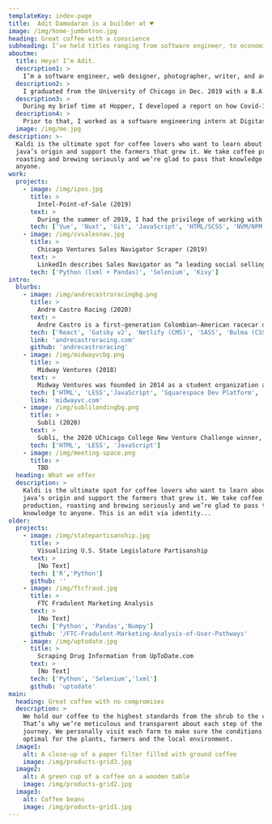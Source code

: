 ```yaml
---
templateKey: index-page
title:  Adit Damodaran is a builder at ♥
image: /img/home-jumbotron.jpg
heading: Great coffee with a conscience
subheading: I’ve held titles ranging from software engineer, to economist, to designer.
aboutme:
  title: Heya! I’m Adit.
  description1: >
    I’m a software engineer, web designer, photographer, writer, and avid roadtripper. I most recently worked as an Economist at Hopper, but am looking for my next opportunity a bit early due to Covid-19.  
  description2: >
    I graduated from the University of Chicago in Dec. 2019 with a B.A. in Economics and a specialization in Data Science. In Aug. 2020, I’ll begin my Online Master’s in Computer Science at the Georgia Institute of Technology.
  description3: >
    During my brief time at Hopper, I developed a report on how Covid-19 would affect U.S. & Canadian flight operations and airfare, and created data visualizations to help the communications team understand the scope of cancellations across major U.S. airports and carriers.
  description4: >
    Prior to that, I worked as a software engineering intern at Digitas for the Intel account. I was also an undergraduate VC Intern with Chicago Ventures, and a Marketing/Design Intern alongside the amazing team at the Polsky Center for Entrepreneurship and Innovation.
  image: /img/me.jpg
description: >-
  Kaldi is the ultimate spot for coffee lovers who want to learn about their
  java’s origin and support the farmers that grew it. We take coffee production,
  roasting and brewing seriously and we’re glad to pass that knowledge to
  anyone.
work:
  projects:
    - image: /img/ipos.jpg
      title: >
        Intel-Point-of-Sale (2019)
      text: >
        During the summer of 2019, I had the privilege of working with the amazing Technology team at Digitas in Chicago as a Front-End Software Engineering Intern. During my time at Digitas, I worked on Intel’s “Intelligent Point of Sale (IPOS)” software. IPOS enables retail shoppers to learn about and explore the capabilities of Intel devices without the pressure of a salesperson. The software, which is installed on thousands of devices in computer showrooms around the world, automatically detects the system specifications of the device and displays this information in an easy-to-understand, interactive experience that educates the shopper. Additionally, a cloud-based admin panel allows retailers to control and modify hundreds of devices at a time, enabling them to customize prices, promotions, and branding.
      tech: ['Vue', 'Nuxt', 'Git', 'JavaScript', 'HTML/SCSS', 'NVM/NPM']
    - image: /img/cvsalesnav.jpg
      title: >
        Chicago Ventures Sales Navigator Scraper (2019)
      text: >
        LinkedIn describes Sales Navigator as “a leading social selling tool that enables sales professionals to build and nurture customer relationships and attain increased sales performance.” Sales Navigator is a paid-subscription service. I built, shipped, and maintained software to scrape ~100 results/minute for any given filter on Sales Navigator, helping Chicago Ventures automate a previously manual and tedious process.
      tech: ['Python (lxml + Pandas)', 'Selenium', 'Kivy']
intro:
  blurbs:
    - image: /img/andrecastroracingbg.png
      title: >
        Andre Castro Racing (2020)
      text: >
        Andre Castro is a first-generation Colombian-American racecar driver. I met Andre back in 2018, when he was looking for sponsorships to continue on the Mazda Road to Indy USF2000 Series. Last year he proved to be a front-runner in the 2019 NASCAR Whelen Euro Series with PK Carsport, and this year amid the 2020 Coronavirus Pandemic he has continued to excel in EuroNascar's E-Series with DF1 Racing. I designed Andre's website to help sponsors and racing teams better understand his potential and talent.
      tech: ['React', 'Gatsby v2', 'Netlify (CMS)', 'SASS', 'Bulma (CSS)', 'Javascript']
      link: 'andrecastroracing.com'
      github: 'andrecastroracing'
    - image: /img/midwayvcbg.png
      title: >
        Midway Ventures (2018)
      text: >
        Midway Ventures was founded in 2014 as a student organization at the University of Chicago to help VC firms identify, diligence, and source promising student startups, and to work directly with startups on projects related to fundraising and business development.
      tech: ['HTML', 'LESS','JavaScript', 'Squarespace Dev Platform', 'jQuery', 'Greensock']
      link: 'midwayvc.com'
    - image: /img/sublilandingbg.png
      title: >
        Subli (2020)
      text: >
        Subli, the 2020 UChicago College New Venture Challenge winner, is a student-run startup that made a free peer-to-peer marketplace to find and list student housing. I worked with Subli to design and develop a landing page that would emphasize their brand's simplicity and honesty while increasing conversions.
      tech: ['HTML', 'LESS', 'JavaScript']
    - image: /img/meeting-space.png
      title: >
        TBD
  heading: What we offer
  description: >
    Kaldi is the ultimate spot for coffee lovers who want to learn about their
    java’s origin and support the farmers that grew it. We take coffee
    production, roasting and brewing seriously and we’re glad to pass that
    knowledge to anyone. This is an edit via identity...
older:
  projects:
    - image: /img/statepartisanship.jpg
      title: >
        Visualizing U.S. State Legislature Partisanship
      text: >
        [No Text]
      tech: ['R','Python']
      github: ''
    - image: /img/ftcfraud.jpg
      title: >
        FTC Fradulent Marketing Analysis
      text: >
        [No Text]
      tech: ['Python', 'Pandas','Numpy']
      github: '/FTC-Fradulent-Marketing-Analysis-of-User-Pathways'
    - image: /img/uptodate.jpg
      title: >
        Scraping Drug Information from UpToDate.com
      text: >
        [No Text]
      tech: ['Python', 'Selenium','lxml']
      github: 'uptodate'
main:
  heading: Great coffee with no compromises
  description: >
    We hold our coffee to the highest standards from the shrub to the cup.
    That’s why we’re meticulous and transparent about each step of the coffee’s
    journey. We personally visit each farm to make sure the conditions are
    optimal for the plants, farmers and the local environment.
  image1:
    alt: A close-up of a paper filter filled with ground coffee
    image: /img/products-grid3.jpg
  image2:
    alt: A green cup of a coffee on a wooden table
    image: /img/products-grid2.jpg
  image3:
    alt: Coffee beans
    image: /img/products-grid1.jpg
---
```

